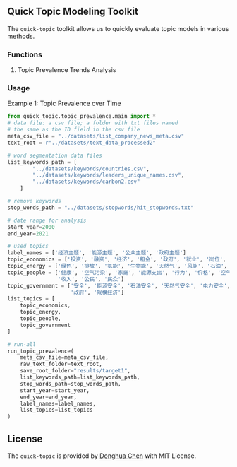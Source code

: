## Quick Topic Modeling Toolkit
The `quick-topic` toolkit allows us to quickly evaluate topic models in various methods.

### Functions
1. Topic Prevalence Trends Analysis

### Usage

Example 1: Topic Prevalence over Time

```python
from quick_topic.topic_prevalence.main import *
# data file: a csv file; a folder with txt files named 
# the same as the ID field in the csv file
meta_csv_file = "../datasets/list_company_news_meta.csv"
text_root = r"../datasets/text_data_processed2"

# word segmentation data files
list_keywords_path = [
        "../datasets/keywords/countries.csv",
        "../datasets/keywords/leaders_unique_names.csv",
        "../datasets/keywords/carbon2.csv"
    ]

# remove keywords
stop_words_path = "../datasets/stopwords/hit_stopwords.txt"

# date range for analysis
start_year=2000
end_year=2021

# used topics
label_names = ['经济主题', '能源主题', '公众主题', '政府主题']
topic_economics = ['投资', '融资', '经济', '租金', '政府', '就业', '岗位', '工作', '职业', '技能']
topic_energy = ['绿色', '排放', '氢能', '生物能', '天然气', '风能', '石油', '煤炭', '电力', '能源', '消耗', '矿产', '燃料', '电网', '发电']
topic_people = ['健康', '空气污染', '家庭', '能源支出', '行为', '价格', '空气排放物', '死亡', '烹饪', '支出', '可再生', '液化石油气', '污染物', '回收',
                '收入', '公民', '民众']
topic_government = ['安全', '能源安全', '石油安全', '天然气安全', '电力安全', '基础设施', '零售业', '国际合作', '税收', '电网', '出口', '输电', '电网扩建',
                    '政府', '规模经济']
list_topics = [
    topic_economics,
    topic_energy,
    topic_people,
    topic_government
]

# run-all
run_topic_prevalence(
    meta_csv_file=meta_csv_file,
    raw_text_folder=text_root,
    save_root_folder="results/target1",
    list_keywords_path=list_keywords_path,
    stop_words_path=stop_words_path,
    start_year=start_year,
    end_year=end_year,
    label_names=label_names,
    list_topics=list_topics
)
```

## License

The `quick-topic` is provided by [Donghua Chen](https://github.com/dhchenx) with MIT License.